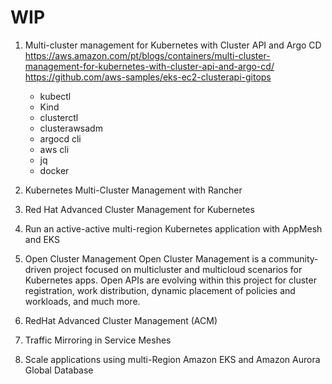 
# WIP

1) Multi-cluster management for Kubernetes with Cluster API and Argo CD
    https://aws.amazon.com/pt/blogs/containers/multi-cluster-management-for-kubernetes-with-cluster-api-and-argo-cd/
    https://github.com/aws-samples/eks-ec2-clusterapi-gitops

    - kubectl
    - Kind
    - clusterctl
    - clusterawsadm
    - argocd cli
    - aws cli
    - jq
    - docker



2) Kubernetes Multi-Cluster Management with Rancher 

3) Red Hat Advanced Cluster Management for Kubernetes

4) Run an active-active multi-region Kubernetes application with AppMesh and EKS

5) Open Cluster Management
    Open Cluster Management is a community-driven project focused on multicluster and multicloud scenarios for Kubernetes apps. Open APIs are evolving within this project for cluster registration, work distribution, dynamic placement of policies and workloads, and much more.

6) RedHat Advanced Cluster Management (ACM)

7) Traffic Mirroring in Service Meshes

8) Scale applications using multi-Region Amazon EKS and Amazon Aurora Global Database

